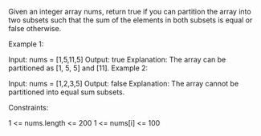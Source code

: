 Given an integer array nums, return true if you can partition the array into two subsets such that the sum of the elements in both subsets is equal or false otherwise.



Example 1:

Input: nums = [1,5,11,5]
Output: true
Explanation: The array can be partitioned as [1, 5, 5] and [11].
Example 2:

Input: nums = [1,2,3,5]
Output: false
Explanation: The array cannot be partitioned into equal sum subsets.


Constraints:

1 <= nums.length <= 200
1 <= nums[i] <= 100